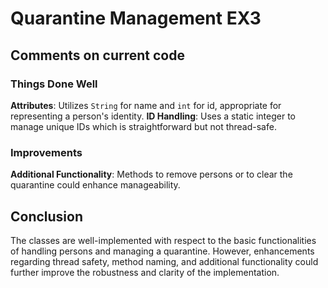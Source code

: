# Quarantine Management EX3

## Comments on current code

### Things Done Well
**Attributes**: Utilizes `String` for name and `int` for id, appropriate for representing a person's identity.
**ID Handling**: Uses a static integer to manage unique IDs which is straightforward but not thread-safe.

### Improvements
**Additional Functionality**: Methods to remove persons or to clear the quarantine could enhance manageability.

## Conclusion
The classes are well-implemented with respect to the basic functionalities of handling persons and managing a quarantine. However, enhancements regarding thread safety, method naming, and additional functionality could further improve the robustness and clarity of the implementation.